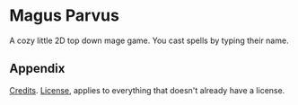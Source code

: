 # Magus Parvus

A cozy little 2D top down mage game. You cast spells by typing their name.

## Appendix

[Credits](https://github.com/PraxTube/magus-parvus/blob/master/CREDITS.md).
[License](https://github.com/PraxTube/magus-parvus/blob/master/LICENSE),
applies to everything that doesn't already have a license.
